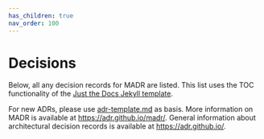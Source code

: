 ```yaml
---
has_children: true
nav_order: 100
---
```

# Decisions

Below, all any decision records for MADR are listed.
This list uses the TOC functionality of the [Just the Docs Jekyll template](https://just-the-docs.github.io/just-the-docs/).

For new ADRs, please use [adr-template.md](adr-template.md) as basis.
More information on MADR is available at <https://adr.github.io/madr/>.
General information about architectural decision records is available at <https://adr.github.io/>.
